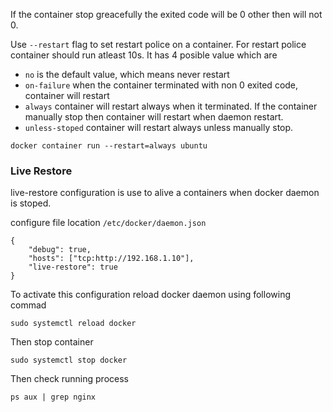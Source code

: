 If the container stop greacefully the exited code will be 0 other then will not 0.

Use ``--restart``  flag to set restart police on a container. For restart police container should run atleast 10s.
It has 4 posible value which are
* ``no`` is the default value, which means never restart
* ``on-failure`` when the container terminated with non 0 exited code, container will restart
* ``always`` container will restart always when it terminated. If the container manually stop then container will restart when daemon restart.
* ``unless-stoped`` container will restart always unless manually stop.

```
docker container run --restart=always ubuntu
```

### Live Restore
live-restore configuration is use to alive a containers when docker daemon is stoped.

configure file location
``/etc/docker/daemon.json``
```
{
	"debug": true,
	"hosts": ["tcp:http://192.168.1.10"],
	"live-restore": true
}
```
To activate this configuration reload docker daemon using following commad
```
sudo systemctl reload docker
```
Then stop container
```
sudo systemctl stop docker
```
Then check running process
```
ps aux | grep nginx
```

